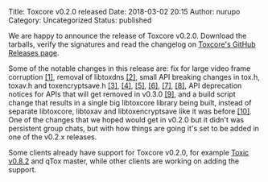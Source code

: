 Title: Toxcore v0.2.0 released
Date: 2018-03-02 20:15
Author: nurupo
Category: Uncategorized
Status: published

We are happy to announce the release of Toxcore v0.2.0. Download the
tarballs, verify the signatures and read the changelog on [Toxcore's
GitHub Releases
page](https://github.com/TokTok/c-toxcore/releases/tag/v0.2.0).

Some of the notable changes in this release are: fix for large video
frame corruption [\[1\]](https://github.com/TokTok/c-toxcore/pull/718),
removal of libtoxdns
[\[2\]](https://github.com/TokTok/c-toxcore/pull/650), small API
breaking changes in tox.h, toxav.h and toxencryptsave.h
[\[3\]](https://github.com/TokTok/c-toxcore/pull/771),
[\[4\]](https://github.com/TokTok/c-toxcore/pull/799),
[\[5\]](https://github.com/TokTok/c-toxcore/pull/821),
[\[6\]](https://github.com/TokTok/c-toxcore/pull/578),
[\[7\]](https://github.com/TokTok/c-toxcore/pull/734),
[\[8\]](https://github.com/TokTok/c-toxcore/pull/334), API deprecation
notices for APIs that will get removed in v0.3.0
[\[9\]](https://github.com/TokTok/c-toxcore/pull/798), and a build
script change that results in a single big libtoxcore library being
built, instead of separate libtoxcore, libtoxav and libtoxencryptsave
like it was before
[\[10\]](https://github.com/TokTok/c-toxcore/pull/442). One of the
changes that we hoped would get in v0.2.0 but it didn't was persistent
group chats, but with how things are going it's set to be added in one
of the v0.2.x releases.

Some clients already have support for Toxcore v0.2.0, for example [Toxic
v0.8.2](https://github.com/JFreegman/toxic/releases/tag/v0.8.2) and qTox
master, while other clients are working on adding the support.
